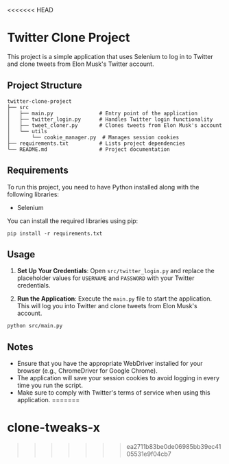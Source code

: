 <<<<<<< HEAD
# Twitter Clone Project

This project is a simple application that uses Selenium to log in to Twitter and clone tweets from Elon Musk's Twitter account.

## Project Structure

```
twitter-clone-project
├── src
│   ├── main.py               # Entry point of the application
│   ├── twitter_login.py      # Handles Twitter login functionality
│   ├── tweet_cloner.py       # Clones tweets from Elon Musk's account
│   └── utils
│       └── cookie_manager.py  # Manages session cookies
├── requirements.txt          # Lists project dependencies
└── README.md                 # Project documentation
```

## Requirements

To run this project, you need to have Python installed along with the following libraries:

- Selenium

You can install the required libraries using pip:

```
pip install -r requirements.txt
```

## Usage

1. **Set Up Your Credentials**: Open `src/twitter_login.py` and replace the placeholder values for `USERNAME` and `PASSWORD` with your Twitter credentials.

2. **Run the Application**: Execute the `main.py` file to start the application. This will log you into Twitter and clone tweets from Elon Musk's account.

```
python src/main.py
```

## Notes

- Ensure that you have the appropriate WebDriver installed for your browser (e.g., ChromeDriver for Google Chrome).
- The application will save your session cookies to avoid logging in every time you run the script.
- Make sure to comply with Twitter's terms of service when using this application.
=======
# clone-tweaks-x
>>>>>>> ea2711b83be0de06985bb39ec4105531e9f04cb7
